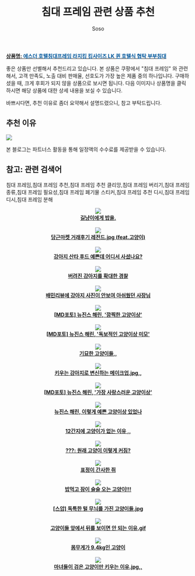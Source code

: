 ﻿---
layout: post
title:  "침대 프레임 관련 상품 추천"
author: Soso
categories: [ 가구/인테리어 ]
tags: [침대 프레임,침대 프레임 추천,침대 프레임 추천 클리앙,침대 프레임 버리기,침대 프레임 종류,침대 프레임 필요성,침대 프레임 폐기물 스티커,침대 프레임 추천 디시,침대 프레임 디시,침대 프레임 분해]
image: https://ads-partners.coupang.com/image1/c_igFO32nIOpA-qNc5vAWJgSHLT8oEh_BHjHxQYVfOpDyF7SEVcYY8BmnE84R63R3brytF7vJ6yHrbAFrzuMXQ06BlXaq_CiE5MEBVlESseHUuwgIW7smlruHcXhK6LohTx2vpwTLzxpwxDuF8UoI2JQmbm9X-cnGKX03lo8YzAn84GFeeuytfGCdl7Wg4BryzjOATR7JfnlX5hoxPfM08NgFPbamSpQWJSWfi559C7B2i8VlStWCZPntGsv5ap8xuMWWIQLUHGpLY9Lw3E6e0FVZ5kanhW7d7F9Lzw-dkeaENpb 
description: "쿠팡에서 침대 프레임 관련 상품으로 가장 고객 선호도가 높은 제품 중 하나입니다."
---

<a href="https://link.coupang.com/re/AFFSDP?lptag=AF5673682&pageKey=7385186691&itemId=19081770990&vendorItemId=86204113009&traceid=V0-153-7c3acaf3d1d1b4bb&clickBeacon=5pfReSIh7cifJXWmB7L2V9WKQtzj81XlAEb69K%2FMwjPXWaOfMSmHmcSUOQNsBEp4vm%2FpDe3m0qYcU%2FfvDY%2BGPi%2FF0j0IBXIoOdofuI5lo7yM4WLy1ae8bVUNdskdV022DSSGHtZFWSsFdVp0Ie8YpAqgEVsyOIrdb%2BpJR88A%2B8YU7wID5CJ7Du%2FfImyH3dvjnkwpWVe18940wVBqLPFCLQpUyK%2BdW1HgtdTd1tguy%2FgeHZLCIhYd%2FL7woTLknUhfgk5wHMaFclptYYELInPaEjXEqt3rqQ0lYbcIVyhDuSd5JhHNoWYE139UHxw9y3YmmZr7N0%2Fa7zQcaCZ3h3vmHDncVACVZ8S6j9y4ABaJQ2HvL8bk7%2FguSIVzJbdgcdnEHatkHMjlqOdPCnjOG3ADxAqqDsWiCwDzUCvSW9sHB37oxIMHOLmuPEa9bVSuoSpX9jdGi3HHoXvbCryI1w5sQI3C2bwvBBUAwi0ngaAth5R1QqQwojjfofpTYOPv1c3lUebYhZO1sgWadFG6kAVjNgY1Z%2BhDM6rmVBI4OOMLsFojuD8cOxnDhVn6PXKTkDAeOKmvB22zm3WdrucNpfObUTAomAc%2FO3ECVYvYnUb86b029BK%2FQO0ZvNSrSufaq7tnEZ8uOPqkG%2FimHBQChT3Y9MsMED8oJHT2yFkaVuOWcH2p0mGpXEAEs%2BwnTTfmDHrJmtuj37NmjrDObDXeJOlMogJyy50CZGNHyXZKigM9cXcbGnL9%2FTvjP%2FC7Pp6EyFCJRklK%2FLjcgYh%2BC6f86BcFz42EsTzrPX6SYQSogSh2UbDsGsc0Zmuinwfrg7jhcNlsDFo2muobKW0557tlXLswj%2BaxBjpBcyRLDWJbc3bgno%2BzH%2BRRttXcbsRXzS1urgdk&requestid=20231102082550267107378362&token=31850C%7CMIXED"><b>상품명: <font color='#01579B'>에스더 호텔침대프레임 라지킹 킹사이즈 LK 퀸 호텔식 협탁 부부침대</font></b></a>




좋은 상품만 선별해서 추천드리고 있습니다.
본 상품은 쿠팡에서 "침대 프레임" 와 관련해서, 고객 만족도, 노출 대비 판매율, 선호도가 가장 높은 제품 중의 하나입니다.
구매하셨을 때, 크게 후회가 되지 않을 상품으로 보시면 됩니다. 
다음 이미지나 상품명을 클릭하시면 해당 상품에 대한 상세 내용을 보실 수 있습니다.

바쁘시다면, 추천 이유로 좀더 요약해서 설명드렸으니, 참고 부탁드립니다.

## 추천 이유 

<a href="https://link.coupang.com/re/AFFSDP?lptag=AF5673682&pageKey=7385186691&itemId=19081770990&vendorItemId=86204113009&traceid=V0-153-7c3acaf3d1d1b4bb&clickBeacon=5pfReSIh7cifJXWmB7L2V9WKQtzj81XlAEb69K%2FMwjPXWaOfMSmHmcSUOQNsBEp4vm%2FpDe3m0qYcU%2FfvDY%2BGPi%2FF0j0IBXIoOdofuI5lo7yM4WLy1ae8bVUNdskdV022DSSGHtZFWSsFdVp0Ie8YpAqgEVsyOIrdb%2BpJR88A%2B8YU7wID5CJ7Du%2FfImyH3dvjnkwpWVe18940wVBqLPFCLQpUyK%2BdW1HgtdTd1tguy%2FgeHZLCIhYd%2FL7woTLknUhfgk5wHMaFclptYYELInPaEjXEqt3rqQ0lYbcIVyhDuSd5JhHNoWYE139UHxw9y3YmmZr7N0%2Fa7zQcaCZ3h3vmHDncVACVZ8S6j9y4ABaJQ2HvL8bk7%2FguSIVzJbdgcdnEHatkHMjlqOdPCnjOG3ADxAqqDsWiCwDzUCvSW9sHB37oxIMHOLmuPEa9bVSuoSpX9jdGi3HHoXvbCryI1w5sQI3C2bwvBBUAwi0ngaAth5R1QqQwojjfofpTYOPv1c3lUebYhZO1sgWadFG6kAVjNgY1Z%2BhDM6rmVBI4OOMLsFojuD8cOxnDhVn6PXKTkDAeOKmvB22zm3WdrucNpfObUTAomAc%2FO3ECVYvYnUb86b029BK%2FQO0ZvNSrSufaq7tnEZ8uOPqkG%2FimHBQChT3Y9MsMED8oJHT2yFkaVuOWcH2p0mGpXEAEs%2BwnTTfmDHrJmtuj37NmjrDObDXeJOlMogJyy50CZGNHyXZKigM9cXcbGnL9%2FTvjP%2FC7Pp6EyFCJRklK%2FLjcgYh%2BC6f86BcFz42EsTzrPX6SYQSogSh2UbDsGsc0Zmuinwfrg7jhcNlsDFo2muobKW0557tlXLswj%2BaxBjpBcyRLDWJbc3bgno%2BzH%2BRRttXcbsRXzS1urgdk&requestid=20231102082550267107378362&token=31850C%7CMIXED"><img src="http://image1.coupangcdn.com/image/vendor_inventory/6beb/104b90b799b7c666a248368bc9853b22033e78c265634a593516d5c83ff5.jpg"></a> 

본 블로그는 파트너스 활동을 통해 일정액의 수수료를 제공받을 수 있습니다.

## 참고: 관련 검색어    
침대 프레임,침대 프레임 추천,침대 프레임 추천 클리앙,침대 프레임 버리기,침대 프레임 종류,침대 프레임 필요성,침대 프레임 폐기물 스티커,침대 프레임 추천 디시,침대 프레임 디시,침대 프레임 분해



<center><a href='https://m.newspic.kr/view.html?nid=2023110220000067461&pn=137&cp=W3FHV05i&cp=H0cKa48w&utm_medium=affiliate&utm_campaign=2023110220000067461&utm_source=np231027W3FHV05i&channelName=%EB%A9%94%EC%9D%B8&channelNo=1&sharedFrom=M-P-D' target='_blank' rel='noopener'><img src='https://images-cdn.newspic.kr/thumb1/2023/11/02/a0a51feb-358b-4adc-b271-1890874694b6.jpg'><br /><b>길냥이에게 밥을.</b></a></center><br />
<center><a href='https://m.newspic.kr/view.html?nid=2023103015244587831&pn=636&cp=W3FHV05i&cp=H0cKa48w&utm_medium=affiliate&utm_campaign=2023103015244587831&utm_source=np231027W3FHV05i&channelName=%EB%A9%94%EC%9D%B8&channelNo=1&sharedFrom=M-P-D' target='_blank' rel='noopener'><img src='https://images-cdn.newspic.kr/thumb1/2023/10/30/89ed3da7-9403-4cc6-9894-966d3f2c5718.jpg'><br /><b>당근마켓 거래후기 레전드.jpg (feat.고양이)</b></a></center><br />
<center><a href='https://m.newspic.kr/view.html?nid=2023110118050242674&pn=561&cp=W3FHV05i&cp=H0cKa48w&utm_medium=affiliate&utm_campaign=2023110118050242674&utm_source=np231027W3FHV05i&channelName=%EB%A9%94%EC%9D%B8&channelNo=1&sharedFrom=M-P-D' target='_blank' rel='noopener'><img src='https://images-cdn.newspic.kr/thumb1/2023/11/01/d2bff6e0-8085-497d-a023-58b3e6eea674.jpg'><br /><b>강아지 산타 후드 예쁜데 어디서 사셨나요?</b></a></center><br />
<center><a href='https://m.newspic.kr/view.html?nid=2023110306425741483&pn=596&cp=W3FHV05i&cp=H0cKa48w&utm_medium=affiliate&utm_campaign=2023110306425741483&utm_source=np231027W3FHV05i&channelName=%EB%A9%94%EC%9D%B8&channelNo=1&sharedFrom=M-P-D' target='_blank' rel='noopener'><img src='https://images-cdn.newspic.kr/thumb1/2023/11/02/43a420d6-e8df-4228-9829-16d2ed1ce566.jpg'><br /><b>버려진 강아지를 확대한 경찰</b></a></center><br />
<center><a href='https://m.newspic.kr/view.html?nid=2023110311134709446&pn=596&cp=W3FHV05i&cp=H0cKa48w&utm_medium=affiliate&utm_campaign=2023110311134709446&utm_source=np231027W3FHV05i&channelName=%EB%A9%94%EC%9D%B8&channelNo=1&sharedFrom=M-P-D' target='_blank' rel='noopener'><img src='https://images-cdn.newspic.kr/thumb1/2023/11/03/ed8b9a6d-a895-488c-a2d0-d43cbba48a88.jpg'><br /><b>배민리뷰에 강아지 사진이 안보여 아쉬웠던 사장님</b></a></center><br />
<center><a href='https://m.newspic.kr/view.html?nid=2023110617252527508&pn=679&cp=W3FHV05i&cp=H0cKa48w&utm_medium=affiliate&utm_campaign=2023110617252527508&utm_source=np231027W3FHV05i&channelName=%EB%A9%94%EC%9D%B8&channelNo=1&sharedFrom=M-P-D' target='_blank' rel='noopener'><img src='https://images-cdn.newspic.kr/thumb1/2023/11/06/6b635362-7c04-483a-817a-0a28aa35431e.jpg'><br /><b>[MD포토] 뉴진스 해린, '깜찍한 고양이상'</b></a></center><br />
<center><a href='https://m.newspic.kr/view.html?nid=2023110617272612043&pn=679&cp=W3FHV05i&cp=H0cKa48w&utm_medium=affiliate&utm_campaign=2023110617272612043&utm_source=np231027W3FHV05i&channelName=%EB%A9%94%EC%9D%B8&channelNo=1&sharedFrom=M-P-D' target='_blank' rel='noopener'><img src='https://images-cdn.newspic.kr/thumb1/2023/11/06/ef545919-7042-4d37-8d55-9e454e5e3a43.jpg'><br /><b>[MD포토] 뉴진스 해린, '독보적인 고양이상 미모'</b></a></center><br />
<center><a href='https://m.newspic.kr/view.html?nid=2023110205070389273&pn=627&cp=W3FHV05i&cp=H0cKa48w&utm_medium=affiliate&utm_campaign=2023110205070389273&utm_source=np231027W3FHV05i&channelName=%EB%A9%94%EC%9D%B8&channelNo=1&sharedFrom=M-P-D' target='_blank' rel='noopener'><img src='https://images-cdn.newspic.kr/thumb1/2023/11/01/314b903c-4e03-472b-8556-ea959f004da8.jpg'><br /><b>기묘한 고양이들,,</b></a></center><br />
<center><a href='https://m.newspic.kr/view.html?nid=2023110607142553752&pn=627&cp=W3FHV05i&cp=H0cKa48w&utm_medium=affiliate&utm_campaign=2023110607142553752&utm_source=np231027W3FHV05i&channelName=%EB%A9%94%EC%9D%B8&channelNo=1&sharedFrom=M-P-D' target='_blank' rel='noopener'><img src='https://images-cdn.newspic.kr/thumb1/2023/11/05/2cf7f8ee-886d-478c-b14a-05dfde83b805.jpg'><br /><b>키우는 강아지로 변신하는 메이크업.jpg,,</b></a></center><br />
<center><a href='https://m.newspic.kr/view.html?nid=2023110610474624689&pn=679&cp=W3FHV05i&cp=H0cKa48w&utm_medium=affiliate&utm_campaign=2023110610474624689&utm_source=np231027W3FHV05i&channelName=%EB%A9%94%EC%9D%B8&channelNo=1&sharedFrom=M-P-D' target='_blank' rel='noopener'><img src='https://images-cdn.newspic.kr/thumb1/2023/11/06/84744f80-2bde-4f3e-b691-77585d05ebd4.jpg'><br /><b>[MD포토] 뉴진스 해린, '가장 사랑스러운 고양이상'</b></a></center><br />
<center><a href='https://m.newspic.kr/view.html?nid=2023110614561734749&pn=674&cp=W3FHV05i&cp=H0cKa48w&utm_medium=affiliate&utm_campaign=2023110614561734749&utm_source=np231027W3FHV05i&channelName=%EB%A9%94%EC%9D%B8&channelNo=1&sharedFrom=M-P-D' target='_blank' rel='noopener'><img src='https://images-cdn.newspic.kr/thumb1/2023/11/06/0720ff2e-4ac3-4a16-bbda-1404f244f963.jpg'><br /><b>뉴진스 해린, 이렇게 예쁜 고양이상 있었나</b></a></center><br />
<center><a href='https://m.newspic.kr/view.html?nid=2023092318334785424&pn=627&cp=W3FHV05i&cp=H0cKa48w&utm_medium=affiliate&utm_campaign=2023092318334785424&utm_source=np231027W3FHV05i&channelName=%EB%A9%94%EC%9D%B8&channelNo=1&sharedFrom=M-P-D' target='_blank' rel='noopener'><img src='https://images-cdn.newspic.kr/thumb1/2023/09/23/f843cd77-5d0e-43e4-9d53-1ccd35efbc56.jpg'><br /><b>12간지에 고양이가 없는 이유 ,,</b></a></center><br />
<center><a href='https://m.newspic.kr/view.html?nid=2023103015584198998&pn=591&cp=W3FHV05i&cp=H0cKa48w&utm_medium=affiliate&utm_campaign=2023103015584198998&utm_source=np231027W3FHV05i&channelName=%EB%A9%94%EC%9D%B8&channelNo=1&sharedFrom=M-P-D' target='_blank' rel='noopener'><img src='https://images-cdn.newspic.kr/thumb1/2023/10/30/0d82f596-0a8a-47ed-ae2b-746bf8cac8ee.jpg'><br /><b>???: 원래 고양이 이렇게 커짐?</b></a></center><br />
<center><a href='https://m.newspic.kr/view.html?nid=2023110608062123885&pn=596&cp=W3FHV05i&cp=H0cKa48w&utm_medium=affiliate&utm_campaign=2023110608062123885&utm_source=np231027W3FHV05i&channelName=%EB%A9%94%EC%9D%B8&channelNo=1&sharedFrom=M-P-D' target='_blank' rel='noopener'><img src='https://images-cdn.newspic.kr/thumb1/2023/11/05/bc46b5ee-8edf-4df3-bef3-ca9e9a2a3c73.jpg'><br /><b>표정이 간사한 쥐</b></a></center><br />
<center><a href='https://m.newspic.kr/view.html?nid=2023110310045447038&pn=597&cp=W3FHV05i&cp=H0cKa48w&utm_medium=affiliate&utm_campaign=2023110310045447038&utm_source=np231027W3FHV05i&channelName=%EB%A9%94%EC%9D%B8&channelNo=1&sharedFrom=M-P-D' target='_blank' rel='noopener'><img src='https://images-cdn.newspic.kr/thumb1/2023/11/03/7d05baa7-a174-4aec-9a23-830beb78af0f.jpg'><br /><b>밥먹고 잠이 슬슬 오는 고양이!!!</b></a></center><br />
<center><a href='https://m.newspic.kr/view.html?nid=2023101208300200912&pn=573&cp=W3FHV05i&cp=H0cKa48w&utm_medium=affiliate&utm_campaign=2023101208300200912&utm_source=np231027W3FHV05i&channelName=%EB%A9%94%EC%9D%B8&channelNo=1&sharedFrom=M-P-D' target='_blank' rel='noopener'><img src='https://images-cdn.newspic.kr/thumb1/2023/10/11/82d913a8-64cc-4dcf-bfd9-652542b9724e.jpg'><br /><b>[스압] 독특한 털 무늬를 가진 고양이들.jpg</b></a></center><br />
<center><a href='https://m.newspic.kr/view.html?nid=2023101714030784452&pn=591&cp=W3FHV05i&cp=H0cKa48w&utm_medium=affiliate&utm_campaign=2023101714030784452&utm_source=np231027W3FHV05i&channelName=%EB%A9%94%EC%9D%B8&channelNo=1&sharedFrom=M-P-D' target='_blank' rel='noopener'><img src='https://images-cdn.newspic.kr/thumb1/2023/10/17/f5a063e4-8a58-4a75-9e56-422a89a1c269.jpg'><br /><b>고양이들 앞에서 뒤를 보이면 안 되는 이유.gif</b></a></center><br />
<center><a href='https://m.newspic.kr/view.html?nid=2023102317150126013&pn=573&cp=W3FHV05i&cp=H0cKa48w&utm_medium=affiliate&utm_campaign=2023102317150126013&utm_source=np231027W3FHV05i&channelName=%EB%A9%94%EC%9D%B8&channelNo=1&sharedFrom=M-P-D' target='_blank' rel='noopener'><img src='https://images-cdn.newspic.kr/thumb1/2023/10/23/467066a1-7f37-438e-b628-0f53300d70e9.jpg'><br /><b>몸무게가 9.4kg인 고양이</b></a></center><br />
<center><a href='https://m.newspic.kr/view.html?nid=2023102709205902396&pn=627&cp=W3FHV05i&cp=H0cKa48w&utm_medium=affiliate&utm_campaign=2023102709205902396&utm_source=np231027W3FHV05i&channelName=%EB%A9%94%EC%9D%B8&channelNo=1&sharedFrom=M-P-D' target='_blank' rel='noopener'><img src='https://images-cdn.newspic.kr/thumb1/2023/10/27/3ad99db7-dea1-4da2-8fc9-8b5f463e2d75.jpg'><br /><b>마녀들이 검은 고양이만 키우는 이유.jpg,,</b></a></center><br />